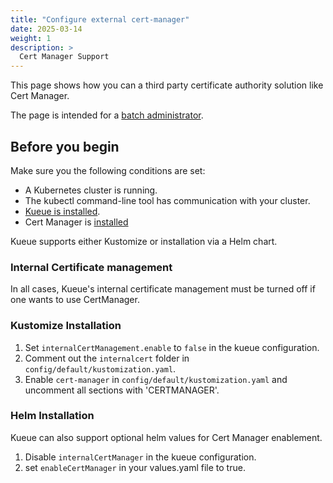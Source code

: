 ```yaml
---
title: "Configure external cert-manager"
date: 2025-03-14
weight: 1
description: >
  Cert Manager Support
---
```


This page shows how you can a third party certificate authority solution like
Cert Manager.

The page is intended for a [batch administrator](/docs/tasks#batch-administrator).

## Before you begin

Make sure you the following conditions are set:

- A Kubernetes cluster is running.
- The kubectl command-line tool has communication with your cluster.
- [Kueue is installed](/docs/installation).
- Cert Manager is [installed](https://cert-manager.io/docs/installation/)

Kueue supports either Kustomize or installation via a Helm chart.

### Internal Certificate management

In all cases, Kueue's internal certificate management must be turned off
if one wants to use CertManager.

### Kustomize Installation

  1. Set `internalCertManagement.enable` to `false` in the kueue configuration.
  2. Comment out the `internalcert` folder in `config/default/kustomization.yaml`.
  3. Enable `cert-manager` in `config/default/kustomization.yaml` and uncomment all sections with 'CERTMANAGER'.

### Helm Installation

Kueue can also support optional helm values for Cert Manager enablement.

1. Disable `internalCertManager` in the kueue configuration.
2. set `enableCertManager` in your values.yaml file to true.
